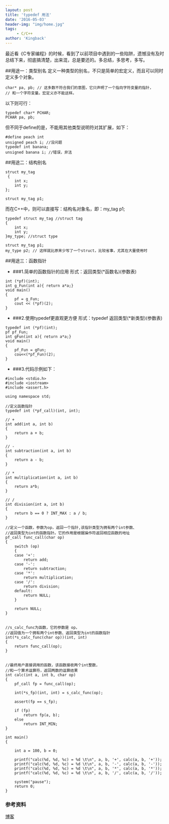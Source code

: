 ```yaml
---
layout: post
title: 'typedef 用法'
date: '2016-05-03'
header-img: "img/home.jpg"
tags:
     - C/C++
author: 'Kingback'
---
```


最近看《C专家编程》的时候，看到了以前项目中遇到的一些陷阱，遗憾没有及时总结下来，彻底搞清楚，出来混，总是要还的。多总结，多思考，多写。

##用途一：类型别名
定义一种类型的别名，不只是简单的宏定义，而且可以同时定义多个对象。
```
char* pa, pb; // 这多数不符合我们的意图，它只声明了一个指向字符变量的指针，
// 和一个字符变量。宏定义亦不能这样。
```
以下则可行：
```
typedef char* PCHAR;
PCHAR pa, pb;
```

但不同于define的是，不能用其他类型说明符对其扩展，如下：
```
#define peach int
unsigned peach i; //没问题
typedef int banana;
unsigned banana i; //错误，非法
```
##用途二：结构别名

```
struct my_tag
 {
    int x;
    int y; 
};

struct my_tag p1;
```

而在C++中，则可以直接写：结构名对象名，即：my_tag p1;
```
typedef struct my_tag //struct tag
{
    int x;
    int y;
}my_type; //struct type

struct my_tag p1;
my_type p2; // 这样就比原来少写了一个struct，比较省事，尤其在大量使用时
```
##用途三：函数指针

* ###1.简单的函数指针的应用
形式：返回类型(*函数名)(参数表) 
```
int (*pf)(int);   
int g_Fun(int a){ return a*a;}   
void main()   
{
    pf = g_Fun;  
    cout << (*pf)(2); 
}
```
* ###2.使用typedef更直观更方便
形式：typedef  返回类型(*新类型)(参数表)

```
typedef int (*pf)(int);   
pf pf_Fun;   
int gFun(int a){ return a*a;}   
void main()   
{   
    pf_Fun = gFun;   
    cou<<(*pf_Fun)(2);   
}
```

* ###3.代码示例如下：

```
#include <stdio.h>
#include <iostream>
#include <assert.h>

using namespace std;

//定义函数指针
typedef int (*pf_call)(int, int);

// +
int add(int a, int b)
{
    return a + b;
}

// -
int subtraction(int a, int b)
{
    return a - b;
}

// *
int multiplication(int a, int b)
{
    return a*b;
}

// /
int division(int a, int b)
{
    return b == 0 ? INT_MAX : a / b;
}

//定义一个函数，参数为op，返回一个指针,该指针类型为拥有两个int参数、  
//返回类型为int的函数指针。它的作用是根据操作符返回相应函数的地址
pf_call func_call(char op)
{
    switch (op)
    {
    case '+':
        return add;
    case '-':
        return subtraction;
    case '*':
        return multiplication;
    case '/':
        return division;
    default:
        return NULL;
    }

    return NULL;
}


//s_calc_func为函数，它的参数是 op，     
//返回值为一个拥有两个int参数、返回类型为int的函数指针 
int(*s_calc_func(char op))(int, int)
{
    return func_call(op);
}


//最终用户直接调用的函数，该函数接收两个int整数，  
//和一个算术运算符，返回两数的运算结果  
int calc(int a, int b, char op)
{
    pf_call fp = func_call(op);

    int(*s_fp)(int, int) = s_calc_func(op);

    assert(fp == s_fp);

    if (fp)
        return fp(a, b);
    else
        return INT_MIN;
}

int main()
{

    int a = 100, b = 0;

    printf("calc(%d, %d, %c) = %d \t\n", a, b, '+', calc(a, b, '+'));
    printf("calc(%d, %d, %c) = %d \t\n", a, b, '-', calc(a, b, '-'));
    printf("calc(%d, %d, %c) = %d \t\n", a, b, '*', calc(a, b, '*'));
    printf("calc(%d, %d, %c) = %d \t\n", a, b, '/', calc(a, b, '/'));

    system("pause");
    return 0;
}
```
### 参考资料
[博客](http://blog.csdn.net/qll125596718/article/details/6891881)